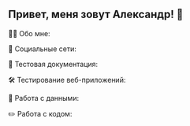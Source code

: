 ## Привет, меня зовут Александр! 👋

👨‍💻 Обо мне:

🤝 Социальные сети:

📁 Тестовая документация:

🛠 Тестирование веб-приложений:

💾 Работа с данными:

✏️ Работа с кодом:

